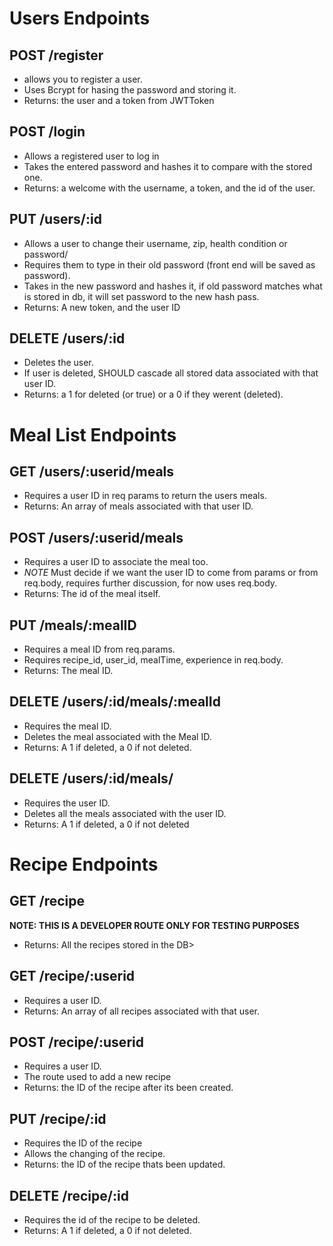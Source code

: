 # Users Endpoints

## POST /register

- allows you to register a user.
- Uses Bcrypt for hasing the password and storing it.
- Returns: the user and a token from JWTToken

## POST /login

- Allows a registered user to log in
- Takes the entered password and hashes it to compare with the stored one.
- Returns: a welcome with the username, a token, and the id of the user.

## PUT /users/:id

- Allows a user to change their username, zip, health condition or password/
- Requires them to type in their old password (front end will be saved as password).
- Takes in the new password and hashes it, if old password matches what is stored in db, it will set password to the new hash pass.
- Returns: A new token, and the user ID

## DELETE /users/:id

- Deletes the user.
- If user is deleted, SHOULD cascade all stored data associated with that user ID.
- Returns: a 1 for deleted (or true) or a 0 if they werent (deleted).


# Meal List Endpoints

## GET /users/:userid/meals

- Requires a user ID in req params to return the users meals.
- Returns: An array of meals associated with that user ID.

## POST /users/:userid/meals

- Requires a user ID to associate the meal too.
- *NOTE* Must decide if we want the user ID to come from params or from req.body, requires further discussion, for now uses req.body.
- Returns: The id of the meal itself.

## PUT /meals/:mealID

- Requires a meal ID from req.params.
- Requires recipe_id, user_id, mealTime, experience in req.body.
- Returns: The meal ID.

## DELETE /users/:id/meals/:mealId

- Requires the meal ID.
- Deletes the meal associated with the Meal ID.
- Returns: A 1 if deleted, a 0 if not deleted.

## DELETE /users/:id/meals/

- Requires the user ID.
- Deletes all the meals associated with the user ID.
- Returns: A 1 if deleted, a 0 if not deleted

# Recipe Endpoints

## GET /recipe
**NOTE: THIS IS A DEVELOPER ROUTE ONLY FOR TESTING PURPOSES**
- Returns: All the recipes stored in the DB>

## GET /recipe/:userid

- Requires a user ID.
- Returns: An array of all recipes associated with that user.

## POST /recipe/:userid

- Requires a user ID.
- The route used to add a new recipe
- Returns: the ID of the recipe after its been created.

## PUT /recipe/:id

- Requires the ID of the recipe
- Allows the changing of the recipe.
- Returns: the ID of the recipe thats been updated.

## DELETE /recipe/:id

- Requires the id of the recipe to be deleted.
- Returns: A 1 if deleted, a 0 if not deleted.
